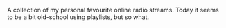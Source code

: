 A collection of my personal favourite online radio streams. Today it seems to be a bit old-school using playlists, but so what.
